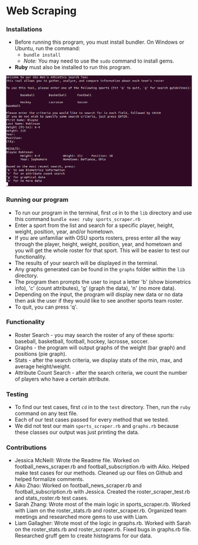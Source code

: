 # Web Scraping

### Installations
* Before running this program, you must install bundler. On Windows or Ubuntu, run the command:
    * ```bundle install``` 
    * _Note:_ You may need to use the ```sudo``` command to install gems.
* **Ruby** must also be installed to run this program.

![](rosterImage.PNG)

### Running our program
   * To run our program in the terminal, first ```cd``` in to the ```lib``` directory and use this command ```bundle exec ruby sports_scraper.rb```
   * Enter a sport from the list and search for a specific player, height, weight, position, year, and/or hometown.
   * If you are unfamiliar with OSU sports rosters, press enter all the way through the player, height, weight, position, year, and hometown and you will get the whole roster for that sport. This will be easier to test our functionality.
   * The results of your search will be displayed in the terminal.
   * Any graphs generated can be found in the ```graphs``` folder within the ```lib``` directory.
   * The program then prompts the user to input a letter 'b' (show biometrics info), 'c' (count attributes), 'g' (graph the data), 'n' (no more data).
   * Depending on the input, the program will display new data or no data then ask the user if they would like to see another sports team roster.
   * To quit, you can press 'q'.

### Functionality
   * Roster Search - you may search the roster of any of these sports: baseball, basketball, football, hockey, lacrosse, soccer. 
   * Graphs - the program will output graphs of the weight (bar graph) and positions (pie graph). 
   * Stats - after the search criteria, we display stats of the min, max, and average height/weight.
   * Attribute Count Search - after the search criteria, we count the number of players who have a certain attribute.

### Testing
   * To find our test cases, first ```cd``` in to the ```test``` directory. Then, run the ```ruby``` command on any test file.
   * Each of our test cases passed for every method that we tested.
   * We did not test our main ```sports_scraper.rb``` and ```graphs.rb``` because these classes our output was just printing the data.

### Contributions
- Jessica McNeill: Wrote the Readme file. Worked on football_news_scraper.rb and football_subscription.rb with Aiko. Helped make test cases for our methods. Cleaned up our files on Github and helped formalize comments.
- Aiko Zhao: Worked on football_news_scraper.rb and football_subscription.rb with Jessica. Created the roster_scraper_test.rb and stats_roster.rb test cases.
- Sarah Zhang: Wrote most of the main logic in sports_scraper.rb. Worked with Liam on the roster_stats.rb and roster_scraper.rb. Organized team meetings and researched more gems to use with Liam.
- Liam Gallagher: Wrote most of the logic in graphs.rb. Worked with Sarah on the roster_stats.rb and roster_scraper.rb. Fixed bugs in graphs.rb file. Researched gruff gem to create histograms for our data.
